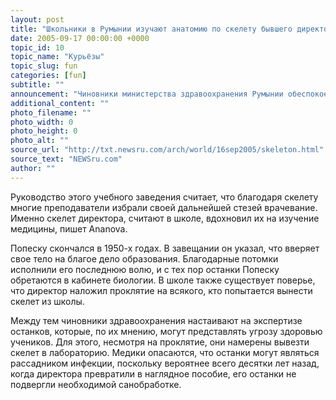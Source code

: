 ```yaml
---
layout: post
title: "Школьники в Румынии изучают анатомию по скелету бывшего директора"
date: 2005-09-17 00:00:00 +0000
topic_id: 10
topic_name: "Курьёзы"
topic_slug: fun
categories: [fun]
subtitle: ""
announcement: "Чиновники министерства здравоохранения Румынии обеспокоены оригинальным наглядным пособием, которое используется в одной из средних школ в уезде Прахова. Вот уже на протяжении более 50 лет дети изучают в классе анатомию человека по скелету бывшего директора Григоре Александру Попеску."
additional_content: ""
photo_filename: ""
photo_width: 0
photo_height: 0
photo_alt: ""
source_url: "http://txt.newsru.com/arch/world/16sep2005/skeleton.html"
source_text: "NEWSru.com"
author: ""
---
```

Руководство этого учебного заведения считает, что благодаря скелету многие преподаватели избрали своей дальнейшей стезей врачевание. Именно скелет директора, считают в школе, вдохновил их на изучение медицины, пишет Ananova.

Попеску скончался в 1950-х годах. В завещании он указал, что вверяет свое тело на благое дело образования. Благодарные потомки исполнили его последнюю волю, и с тех пор останки Попеску обретаются в кабинете биологии. В школе также существует поверье, что директор наложил проклятие на всякого, кто попытается вынести скелет из школы.

Между тем чиновники здравоохранения настаивают на экспертизе останков, которые, по их мнению, могут представлять угрозу здоровью учеников. Для этого, несмотря на проклятие, они намерены вывезти скелет в лабораторию. Медики опасаются, что останки могут являться рассадником инфекции, поскольку вероятнее всего десятки лет назад, когда директора превратили в наглядное пособие, его останки не подвергли необходимой санобработке.
